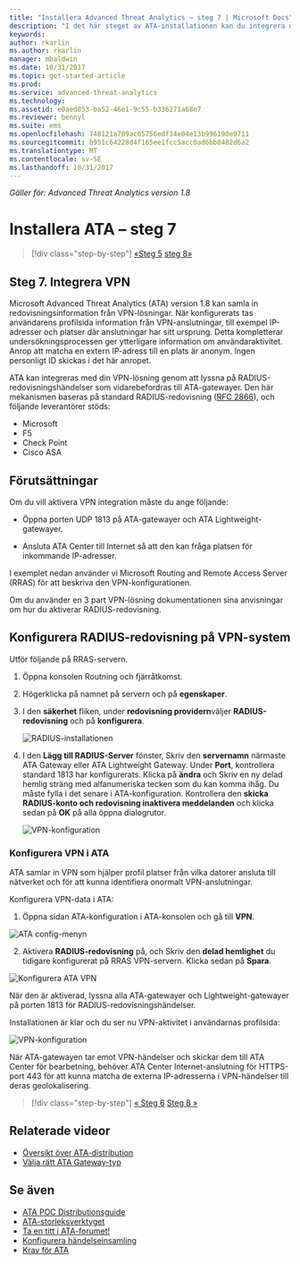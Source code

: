 ```yaml
---
title: "Installera Advanced Threat Analytics – steg 7 | Microsoft Docs"
description: "I det här steget av ATA-installationen kan du integrera din VPN."
keywords: 
author: rkarlin
ms.author: rkarlin
manager: mbaldwin
ms.date: 10/31/2017
ms.topic: get-started-article
ms.prod: 
ms.service: advanced-threat-analytics
ms.technology: 
ms.assetid: e0aed853-ba52-46e1-9c55-b336271a68e7
ms.reviewer: bennyl
ms.suite: ems
ms.openlocfilehash: 748121a709ac05756edf34e04e13b996190e9711
ms.sourcegitcommit: b951c64228d4f165ee1fcc5acc0ad6bb8482d6a2
ms.translationtype: MT
ms.contentlocale: sv-SE
ms.lasthandoff: 10/31/2017
---
```

*Gäller för: Advanced Threat Analytics version 1.8*



# <a name="install-ata---step-7"></a>Installera ATA – steg 7

>[!div class="step-by-step"]
[«Steg 5](install-ata-step5.md)
[steg 8»](install-ata-step7.md)

## <a name="step-7-integrate-vpn"></a>Steg 7. Integrera VPN

Microsoft Advanced Threat Analytics (ATA) version 1.8 kan samla in redovisningsinformation från VPN-lösningar. När konfigurerats tas användarens profilsida information från VPN-anslutningar, till exempel IP-adresser och platser där anslutningar har sitt ursprung. Detta kompletterar undersökningsprocessen ger ytterligare information om användaraktivitet. Anrop att matcha en extern IP-adress till en plats är anonym. Ingen personligt ID skickas i det här anropet.

ATA kan integreras med din VPN-lösning genom att lyssna på RADIUS-redovisningshändelser som vidarebefordras till ATA-gatewayer. Den här mekanismen baseras på standard RADIUS-redovisning ([RFC 2866](https://tools.ietf.org/html/rfc2866)), och följande leverantörer stöds:

-   Microsoft
-   F5
-   Check Point
-   Cisco ASA

## <a name="prerequisites"></a>Förutsättningar

Om du vill aktivera VPN integration måste du ange följande:

-   Öppna porten UDP 1813 på ATA-gatewayer och ATA Lightweight-gatewayer.

-   Ansluta ATA Center till Internet så att den kan fråga platsen för inkommande IP-adresser.

I exemplet nedan använder vi Microsoft Routing and Remote Access Server (RRAS) för att beskriva den VPN-konfigurationen.

Om du använder en 3 part VPN-lösning dokumentationen sina anvisningar om hur du aktiverar RADIUS-redovisning.

## <a name="configure-radius-accounting-on-the-vpn-system"></a>Konfigurera RADIUS-redovisning på VPN-system

Utför följande på RRAS-servern.
 
1.  Öppna konsolen Routning och fjärråtkomst.
2.  Högerklicka på namnet på servern och på **egenskaper**.
3.  I den **säkerhet** fliken, under **redovisning providern**väljer **RADIUS-redovisning** och på **konfigurera**.

    ![RADIUS-installationen](./media/radius-setup.png)

4.  I den **Lägg till RADIUS-Server** fönster, Skriv den **servernamn** närmaste ATA Gateway eller ATA Lightweight Gateway. Under **Port**, kontrollera standard 1813 har konfigurerats. Klicka på **ändra** och Skriv en ny delad hemlig sträng med alfanumeriska tecken som du kan komma ihåg. Du måste fylla i det senare i ATA-konfiguration. Kontrollera den **skicka RADIUS-konto och redovisning inaktivera meddelanden** och klicka sedan på **OK** på alla öppna dialogrutor.
 
     ![VPN-konfiguration](./media/vpn-set-accounting.png)
     
### <a name="configure-vpn-in-ata"></a>Konfigurera VPN i ATA

ATA samlar in VPN som hjälper profil platser från vilka datorer ansluta till nätverket och för att kunna identifiera onormalt VPN-anslutningar.

Konfigurera VPN-data i ATA:

1.  Öppna sidan ATA-konfiguration i ATA-konsolen och gå till **VPN**.
 
  ![ATA config-menyn](./media/config-menu.png)

2.  Aktivera **RADIUS-redovisning** på, och Skriv den **delad hemlighet** du tidigare konfigurerat på RRAS VPN-servern. Klicka sedan på **Spara**.
 

  ![Konfigurera ATA VPN](./media/vpn.png)


När den är aktiverad, lyssna alla ATA-gatewayer och Lightweight-gatewayer på porten 1813 för RADIUS-redovisningshändelser. 

Installationen är klar och du ser nu VPN-aktivitet i användarnas profilsida:
 
   ![VPN-konfiguration](./media/vpn-user.png)

När ATA-gatewayen tar emot VPN-händelser och skickar dem till ATA Center för bearbetning, behöver ATA Center Internet-anslutning för HTTPS-port 443 för att kunna matcha de externa IP-adresserna i VPN-händelser till deras geolokalisering.





>[!div class="step-by-step"]
[« Steg 6](install-ata-step5.md)
[Steg 8 »](install-ata-step7.md)



## <a name="related-videos"></a>Relaterade videor
- [Översikt över ATA-distribution](https://channel9.msdn.com/Shows/Microsoft-Security/Overview-of-ATA-Deployment-in-10-Minutes)
- [Välja rätt ATA Gateway-typ](https://channel9.msdn.com/Shows/Microsoft-Security/ATA-Deployment-Choose-the-Right-Gateway-Type)


## <a name="see-also"></a>Se även
- [ATA POC Distributionsguide](http://aka.ms/atapoc)
- [ATA-storleksverktyget](http://aka.ms/atasizingtool)
- [Ta en titt i ATA-forumet!](https://social.technet.microsoft.com/Forums/security/home?forum=mata)
- [Konfigurera händelseinsamling](configure-event-collection.md)
- [Krav för ATA](ata-prerequisites.md)

